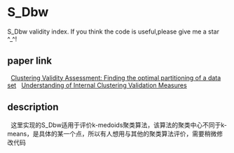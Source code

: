 # S_Dbw
S_Dbw validity index.
If you think the code is useful,please give me a star ^_^!

## paper link
&nbsp; [Clustering Validity Assessment: Finding the optimal partitioning of a data set](https://pdfs.semanticscholar.org/dc44/df745fbf5794066557e52074d127b31248b2.pdf)
&nbsp; [Understanding of Internal Clustering Validation Measures](http://datamining.rutgers.edu/publication/internalmeasures.pdf)

## description
&nbsp; 这里实现的S_Dbw适用于评价k-medoids聚类算法，该算法的聚类中心不同于k-means，是具体的某一个点，所以有人想用与其他的聚类算法评价，需要稍微修改代码
